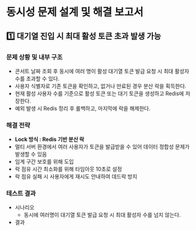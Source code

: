 # 동시성 문제 설계 및 해결 보고서
## 1️⃣ 대기열 진입 시 최대 활성 토큰 초과 발생 가능
### 문제 상황 및 내부 구조
- 콘서트 날짜 조회 후 동시에 여러 명이 활성 대기열 토큰 발급 요청 시 최대 활성자 수를 초과할 수 있다.
- 사용자 식별자로 기존 토큰을 확인하고, 없거나 만료된 경우 분산 락을 획득한다.
- 현재 활성 사용자 수를 기준으로 활성 토큰 또는 대기 토큰을 생성하고 Redis에 저장한다.
- 예외 발생 시 Redis 정리 후 롤백하고, 마지막에 락을 해제한다.
### 해결 전략
- **Lock 방식 : Redis 기반 분산 락**
- 멀티 서버 환경에서 여러 사용자가 토큰을 발급받을 수 있어 데이터 정합성 문제가 발생할 수 있음
- 임계 구간 보호를 위해 도입
- 락 점유 시간 최소화를 위해 타임아웃 10초로 설정
- 락 점유 실패 시 사용자에게 재시도 안내하여 데드락 방지
### 테스트 결과
- 시나리오
  - 동시에 여러명이 대기열 토큰 발급 요청 시 최대 활성자 수를 넘지 않는다.
- 결과










